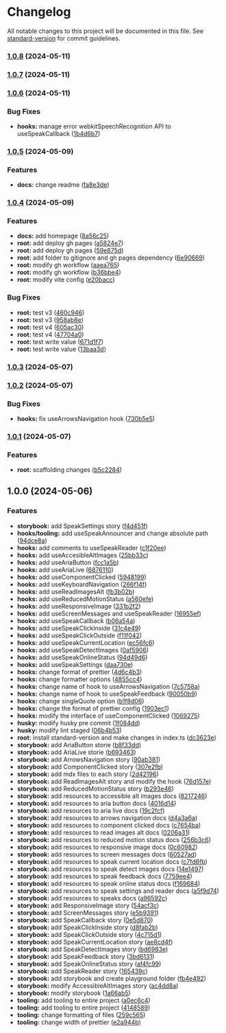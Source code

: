 # Changelog

All notable changes to this project will be documented in this file. See [standard-version](https://github.com/conventional-changelog/standard-version) for commit guidelines.

### [1.0.8](https://github.com/fmruiz/voguex-a11y/compare/v1.0.7...v1.0.8) (2024-05-11)

### [1.0.7](https://github.com/fmruiz/voguex-a11y/compare/v1.0.6...v1.0.7) (2024-05-11)

### [1.0.6](https://github.com/fmruiz/voguex-a11y/compare/v1.0.5...v1.0.6) (2024-05-11)


### Bug Fixes

* **hooks:** manage error webkitSpeechRecognition API to useSpeakCallback ([1b4d6b7](https://github.com/fmruiz/voguex-a11y/commit/1b4d6b7adc1358360c35f7f8c864bc8469f82384))

### [1.0.5](https://github.com/fmruiz/voguex-a11y/compare/v1.0.4...v1.0.5) (2024-05-09)


### Features

* **docs:** change readme ([fa8e3de](https://github.com/fmruiz/voguex-a11y/commit/fa8e3de83110be58cc89093a24dde39d3072f65e))

### [1.0.4](https://github.com/fmruiz/voguex-a11y/compare/v1.0.3...v1.0.4) (2024-05-09)


### Features

* **docs:** add homepage ([8a56c25](https://github.com/fmruiz/voguex-a11y/commit/8a56c253858023546622585b521f3a76ae3bf1fb))
* **root:** add deploy gh pages ([a5824e7](https://github.com/fmruiz/voguex-a11y/commit/a5824e7541017d53dd14e2280943084255b32a75))
* **root:** add deploy gh pages ([59e875d](https://github.com/fmruiz/voguex-a11y/commit/59e875da2e0d4550d633ce18b27ba3fa5cce24cf))
* **root:** add folder to gitignore and gh pages dependency ([6e90669](https://github.com/fmruiz/voguex-a11y/commit/6e90669041b3510e9cb935804a926e094b6b28fc))
* **root:** modify gh workflow ([aaea765](https://github.com/fmruiz/voguex-a11y/commit/aaea76517b6bd1ab316fc80fd26df636bb400c75))
* **root:** modify gh workflow ([b36bbe4](https://github.com/fmruiz/voguex-a11y/commit/b36bbe4439c4f20faf8422315baa75d1adb86b07))
* **root:** modify vite config ([e20bacc](https://github.com/fmruiz/voguex-a11y/commit/e20baccd7fa85cfb96396e2d7ed28925fc69238f))


### Bug Fixes

* **root:** test v3 ([460c946](https://github.com/fmruiz/voguex-a11y/commit/460c9464e883cf9495da3954f7e763e6c52ec8ba))
* **root:** test v3 ([958ab8e](https://github.com/fmruiz/voguex-a11y/commit/958ab8ed128b7edec188609debfa51c141822fbd))
* **root:** test v4 ([605ac30](https://github.com/fmruiz/voguex-a11y/commit/605ac309746e9dcd75456cbb0f4d44820fec75ef))
* **root:** test v4 ([47704a0](https://github.com/fmruiz/voguex-a11y/commit/47704a09c09afffc5194c5e062d680b91085788d))
* **root:** test write value ([671d1f7](https://github.com/fmruiz/voguex-a11y/commit/671d1f7e837576a98ccd952ae2275f6249becdd8))
* **root:** test write value ([13baa3d](https://github.com/fmruiz/voguex-a11y/commit/13baa3d63fe12bb1323f112ce8886ca18a506347))

### [1.0.3](https://github.com/fmruiz/voguex-a11y/compare/v1.0.2...v1.0.3) (2024-05-07)

### [1.0.2](https://github.com/fmruiz/voguex-a11y/compare/v1.0.1...v1.0.2) (2024-05-07)


### Bug Fixes

* **hooks:** fix useArrowsNavigation hook ([730b5e5](https://github.com/fmruiz/voguex-a11y/commit/730b5e5481ff66c653fe519089e0182faf3c4ebe))

### [1.0.1](https://github.com/fmruiz/voguex-a11y/compare/v1.0.0...v1.0.1) (2024-05-07)


### Features

* **root:** scaffolding changes ([b5c2284](https://github.com/fmruiz/voguex-a11y/commit/b5c2284f5798b887e70511bd2db8cf608b6c3a1e))

## 1.0.0 (2024-05-06)


### Features

* **storybook:** add SpeakSettings story ([f4d451f](https://github.com/fmruiz/voguex-a11y/commit/f4d451fe7cb12a49032a08f7f5ba66cde3301951))
* **hooks/tooling:** add useSpeakAnnouncer and change absolute path ([94dce8a](https://github.com/fmruiz/voguex-a11y/commit/94dce8ac59232baefeb28ac1ab134d302bce994d))
* **hooks:** add comments to useSpeakReader ([c1f20ee](https://github.com/fmruiz/voguex-a11y/commit/c1f20ee2b5330f5266106d69b493c6c5cc98bfa9))
* **hooks:** add useAccesibleAltImages ([25bb33c](https://github.com/fmruiz/voguex-a11y/commit/25bb33cc97a0a8a69d631b774dc1d317c84fc0f9))
* **hooks:** add useAriaButton ([fcc1a5b](https://github.com/fmruiz/voguex-a11y/commit/fcc1a5bb7c4b7c2faf754d0e7e4265d19c8a93d5))
* **hooks:** add useAriaLive ([6876110](https://github.com/fmruiz/voguex-a11y/commit/6876110b8a1504382290e22dc573e59f279294e0))
* **hooks:** add useComponentClicked ([5948199](https://github.com/fmruiz/voguex-a11y/commit/594819956c17c478d1ba12c07b5c676cd1ae29cd))
* **hooks:** add useKeyboardNavigation ([266f14f](https://github.com/fmruiz/voguex-a11y/commit/266f14f5d783749a6d46a1119534240d6e98cfe0))
* **hooks:** add useReadImagesAlt ([fb3b02b](https://github.com/fmruiz/voguex-a11y/commit/fb3b02bfce754e0187bbc449074d85bc97728d8d))
* **hooks:** add useReducedMotionStatus ([a560efe](https://github.com/fmruiz/voguex-a11y/commit/a560efebb5ecd3f2e1dd4c8663f4dc7d99fe2528))
* **hooks:** add useResponsiveImage ([331b2f2](https://github.com/fmruiz/voguex-a11y/commit/331b2f2c23b0c99856ac5beeb04230eeccfb3092))
* **hooks:** add useScreenMessages and useSpeakReader ([16955ef](https://github.com/fmruiz/voguex-a11y/commit/16955efdd380be727fff03bcc732183729ef40da))
* **hooks:** add useSpeakCallback ([b06a54a](https://github.com/fmruiz/voguex-a11y/commit/b06a54af4c9d1801eda7a37fe307e8c9598fccab))
* **hooks:** add useSpeakClickInside ([31c4e49](https://github.com/fmruiz/voguex-a11y/commit/31c4e49c3e30dc88d4e7481da7f63a3836cb7c33))
* **hooks:** add useSpeakClickOutside ([f11f042](https://github.com/fmruiz/voguex-a11y/commit/f11f0424cbe9754ee282815c283ad7a31129739a))
* **hooks:** add useSpeakCurrentLocation ([ec56fc6](https://github.com/fmruiz/voguex-a11y/commit/ec56fc6b977e9472710f9dbb3f1a0ea45083af71))
* **hooks:** add useSpeakDetectImages ([0af5906](https://github.com/fmruiz/voguex-a11y/commit/0af5906c2daff9240cefba452bed1477087e17f5))
* **hooks:** add useSpeakOnlineStatus ([94d49d6](https://github.com/fmruiz/voguex-a11y/commit/94d49d659a95556476b1b973d4bb8ddb0ddae922))
* **hooks:** add useSpeakSettings ([daa730e](https://github.com/fmruiz/voguex-a11y/commit/daa730eccfb2aa8f59637424e76ddec3f08603a3))
* **hooks:** change format of prettier ([4d6c4b3](https://github.com/fmruiz/voguex-a11y/commit/4d6c4b3120ecbfae1466293975a80808f2fd1c91))
* **hooks:** change formatter options ([4855cc4](https://github.com/fmruiz/voguex-a11y/commit/4855cc454b2228b722474dc2b2b7c6a4fbcda06c))
* **hooks:** change name of hook to useArrowsNavigation ([7c5758a](https://github.com/fmruiz/voguex-a11y/commit/7c5758a9c6d39147e8b0b1741fd3c71d8e62f246))
* **hooks:** change name of hook to useSpeakFeedback ([90050b9](https://github.com/fmruiz/voguex-a11y/commit/90050b9c25f3ad9fb2130d8da3f994f8a2a42381))
* **hooks:** change singleQuote option ([b1f8d06](https://github.com/fmruiz/voguex-a11y/commit/b1f8d0603bf1728a929402b94ad0af8c95cf345d))
* **hooks:** change the format of prettier config ([1903ec1](https://github.com/fmruiz/voguex-a11y/commit/1903ec17b8277064951c928d893d9cfe6d8eeed0))
* **hooks:** modify the interface of useComponentClicked ([1069275](https://github.com/fmruiz/voguex-a11y/commit/10692759852e9abf59d7fbc1a57cdb211c7bbdd7))
* **husky:** modify husky pre commit ([1f084dd](https://github.com/fmruiz/voguex-a11y/commit/1f084dd8ea17183d0fd9b7ba8652538be1d05379))
* **husky:** modify lint staged ([06b4b53](https://github.com/fmruiz/voguex-a11y/commit/06b4b53d073ffb3fb1e78cf7a6038a92562bdc41))
* **root:** install standard-version and make changes in index.ts ([dc3623e](https://github.com/fmruiz/voguex-a11y/commit/dc3623e32d80bb281fe742f5d872518efa3b9cfa))
* **storybook:** add AriaButton storie ([b8f33dd](https://github.com/fmruiz/voguex-a11y/commit/b8f33dd751350ca3cdde3ca30363e85d53685614))
* **storybook:** add AriaLive storie ([b693463](https://github.com/fmruiz/voguex-a11y/commit/b693463323ee6b2afc378403d8d60bdfd4795083))
* **storybook:** add ArrowsNavigation story ([90ab381](https://github.com/fmruiz/voguex-a11y/commit/90ab381f0a234d7b935e4431b17dfdef1e8df9d1))
* **storybook:** add ComponentClicked story ([307e2fb](https://github.com/fmruiz/voguex-a11y/commit/307e2fb640f41063f1b14188fd2515f770cf6f5e))
* **storybook:** add mdx files to each story ([2d42196](https://github.com/fmruiz/voguex-a11y/commit/2d421966cab2da36cb79f1475c90a157768a2c6d))
* **storybook:** add ReadImagesAlt story and modify the hook ([76d157e](https://github.com/fmruiz/voguex-a11y/commit/76d157e3a88098a5abc49a4d07e3ab5d7e1dae50))
* **storybook:** add ReducedMotionStatus story ([b293e46](https://github.com/fmruiz/voguex-a11y/commit/b293e4698f70ef671bf8a265e3945279a6069cb8))
* **storybook:** add resources to accessible alt images docs ([8217246](https://github.com/fmruiz/voguex-a11y/commit/82172461404e1e4aa316c27bc46a42c688aa6e16))
* **storybook:** add resources to aria button docs ([4016d14](https://github.com/fmruiz/voguex-a11y/commit/4016d147fc65418f69118763473fe6a02d305756))
* **storybook:** add resources to aria live docs ([19c2fcf](https://github.com/fmruiz/voguex-a11y/commit/19c2fcf70c2e58a785aaacb024ebea8a84894cfc))
* **storybook:** add resources to arrows navigation docs ([d4a3a6a](https://github.com/fmruiz/voguex-a11y/commit/d4a3a6a788302b01c71370b67c3005ed32926cf0))
* **storybook:** add resources to component clicked docs ([c7654ba](https://github.com/fmruiz/voguex-a11y/commit/c7654ba9997b9c88e7d518897e2193728426d0ff))
* **storybook:** add resources to read images alt docs ([0206a31](https://github.com/fmruiz/voguex-a11y/commit/0206a3122d8956adae36d7fc1aefdf4dd8a524a9))
* **storybook:** add resources to reduced motion status docs ([256b3c6](https://github.com/fmruiz/voguex-a11y/commit/256b3c65a54f35483d8f9c5be96b399bdf04ec2c))
* **storybook:** add resources to responsive image docs ([0c60982](https://github.com/fmruiz/voguex-a11y/commit/0c609822356197d06f3e9c69b977a69aa5800238))
* **storybook:** add resources to screen messages docs ([60527ad](https://github.com/fmruiz/voguex-a11y/commit/60527ad13929d5810860dd44907bc7e0721e0872))
* **storybook:** add resources to speak current location docs ([c7fd6fb](https://github.com/fmruiz/voguex-a11y/commit/c7fd6fb33216b8988290f0afd34d798c5183591f))
* **storybook:** add resources to speak detect images docs ([14e1497](https://github.com/fmruiz/voguex-a11y/commit/14e149717604117eb0b639935d410bba9f141e36))
* **storybook:** add resources to speak feedback docs ([7759ee4](https://github.com/fmruiz/voguex-a11y/commit/7759ee457f2dce32f5d072cba5e3492f654c3868))
* **storybook:** add resources to speak online status docs ([f169684](https://github.com/fmruiz/voguex-a11y/commit/f169684f23b80afcd4868a95d2809fe37d8c42d6))
* **storybook:** add resources to speak settings and reader docs ([a5f9d74](https://github.com/fmruiz/voguex-a11y/commit/a5f9d748d4e3c6fb56d385b769db5b4b89c4d318))
* **storybook:** add resources to speaks docs ([a96592c](https://github.com/fmruiz/voguex-a11y/commit/a96592c12eef4477c1fea0511776aaf1449e7bce))
* **storybook:** add ResponsiveImage story ([54acf3c](https://github.com/fmruiz/voguex-a11y/commit/54acf3ca5a7c68168ba3a18ac40884ffd23924e8))
* **storybook:** add ScreenMessages story ([e5b9391](https://github.com/fmruiz/voguex-a11y/commit/e5b9391908b99eb44f68639712487661f6afdeac))
* **storybook:** add SpeakCallback story ([0e5d870](https://github.com/fmruiz/voguex-a11y/commit/0e5d870d59515d383cc372783ab2707afd142251))
* **storybook:** add SpeakClickInside story ([d8fab2b](https://github.com/fmruiz/voguex-a11y/commit/d8fab2b2c3424b50bcd14832ffb6c6907cb01c7b))
* **storybook:** add SpeakClickOutside story ([4c715d1](https://github.com/fmruiz/voguex-a11y/commit/4c715d1f53b53dd4a3a311d0b528ae010e510677))
* **storybook:** add SpeakCurrentLocation story ([ae8cd4f](https://github.com/fmruiz/voguex-a11y/commit/ae8cd4fd9b2f32e9bd0e9c9a9b48838f1f8ba138))
* **storybook:** add SpeakDetectImages story ([bd6983e](https://github.com/fmruiz/voguex-a11y/commit/bd6983e094047ac05b99d3ac6808c1726afa56a2))
* **storybook:** add SpeakFeedback story ([3bd6131](https://github.com/fmruiz/voguex-a11y/commit/3bd61315d6310ef5f9696017faaead2f2a2be9b7))
* **storybook:** add SpeakOnlineStatus story ([af4fc99](https://github.com/fmruiz/voguex-a11y/commit/af4fc995a2030a025e70c9cf6591f318c0e050e4))
* **storybook:** add SpeakReader story ([165439c](https://github.com/fmruiz/voguex-a11y/commit/165439c735ef5381b24834345d0f358050078d3a))
* **storybook:** add storybook and create playground folder ([fb4e492](https://github.com/fmruiz/voguex-a11y/commit/fb4e49255135d50faacbe8fc8b2ceb542ceda885))
* **storybook:** modify AccessibleAltImages story ([ac4dd8a](https://github.com/fmruiz/voguex-a11y/commit/ac4dd8a18b3682358ce3abdcd9a45e403f5f7645))
* **storybook:** modify storybook ([1a66ab5](https://github.com/fmruiz/voguex-a11y/commit/1a66ab5e774f703dc27694144739ad1c4cdcf1a5))
* **tooling:** add tooling to entire project ([a0ec6c4](https://github.com/fmruiz/voguex-a11y/commit/a0ec6c42cbbbdb625afbc77b98d9cb6f10801939))
* **tooling:** add tooling to entire project ([4148589](https://github.com/fmruiz/voguex-a11y/commit/414858984587345498f7f8385cc51e77b12078f5))
* **tooling:** change formatting of files ([259c565](https://github.com/fmruiz/voguex-a11y/commit/259c565c6fb2e88f08c045090fde7cf39ffbac31))
* **tooling:** change width of prettier ([e2a944b](https://github.com/fmruiz/voguex-a11y/commit/e2a944b151aa5cb8b57840c24e516a24c44c09ef))
